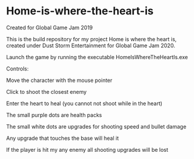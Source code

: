 # Home-is-where-the-heart-is
Created for Global Game Jam 2019

This is the build repository for my project Home is where the heart is, created under Dust Storm Entertainment for Global Game Jam 2020.

Launch the game by running the executable HomeIsWhereTheHeartIs.exe

Controls:

Move the character with the mouse pointer

Click to shoot the closest enemy

Enter the heart to heal (you cannot not shoot while in the heart)

The small purple dots are health packs

The small white dots are upgrades for shooting speed and bullet damage

Any upgrade that touches the base will heal it

If the player is hit my any enemy all shooting upgrades will be lost
